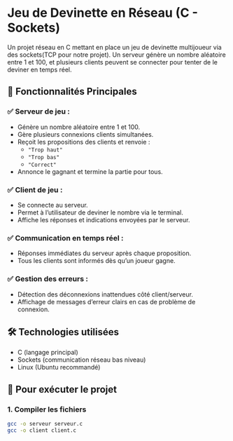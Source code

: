 # Jeu de Devinette en Réseau (C - Sockets)

Un projet réseau en C mettant en place un jeu de devinette multijoueur via des sockets(TCP pour notre projet). 
Un serveur génère un nombre aléatoire entre 1 et 100, et plusieurs clients peuvent se connecter pour tenter de le deviner en temps réel.

## 📌 Fonctionnalités Principales

### ✅ Serveur de jeu :
- Génère un nombre aléatoire entre 1 et 100.
- Gère plusieurs connexions clients simultanées.
- Reçoit les propositions des clients et renvoie :
  - `"Trop haut"`
  - `"Trop bas"`
  - `"Correct"`
- Annonce le gagnant et termine la partie pour tous.

### ✅ Client de jeu :
- Se connecte au serveur.
- Permet à l’utilisateur de deviner le nombre via le terminal.
- Affiche les réponses et indications envoyées par le serveur.

### ✅ Communication en temps réel :
- Réponses immédiates du serveur après chaque proposition.
- Tous les clients sont informés dès qu’un joueur gagne.

### ✅ Gestion des erreurs :
- Détection des déconnexions inattendues côté client/serveur.
- Affichage de messages d’erreur clairs en cas de problème de connexion.

## 🛠️ Technologies utilisées

- C (langage principal)
- Sockets (communication réseau bas niveau)
- Linux (Ubuntu recommandé)

## 🚀 Pour exécuter le projet

### 1. Compiler les fichiers

```bash
gcc -o serveur serveur.c
gcc -o client client.c
